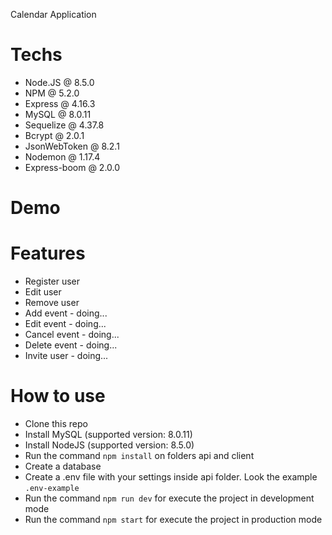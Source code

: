 Calendar Application

# Techs 
- Node.JS @ 8.5.0
- NPM @ 5.2.0
- Express @ 4.16.3
- MySQL @ 8.0.11
- Sequelize @ 4.37.8
- Bcrypt @ 2.0.1
- JsonWebToken @ 8.2.1
- Nodemon @ 1.17.4
- Express-boom @ 2.0.0

# Demo 

# Features
- Register user
- Edit user
- Remove user
- Add event - doing...
- Edit event - doing... 
- Cancel event - doing...
- Delete event - doing...
- Invite user - doing...

# How to use
- Clone this repo
- Install MySQL (supported version: 8.0.11)
- Install NodeJS (supported version: 8.5.0)
- Run the command `npm install` on folders api and client
- Create a database 
- Create a .env file with your settings inside api folder. Look the example `.env-example`
- Run the command `npm run dev` for execute the project in development mode
- Run the command `npm start` for execute the project in production mode